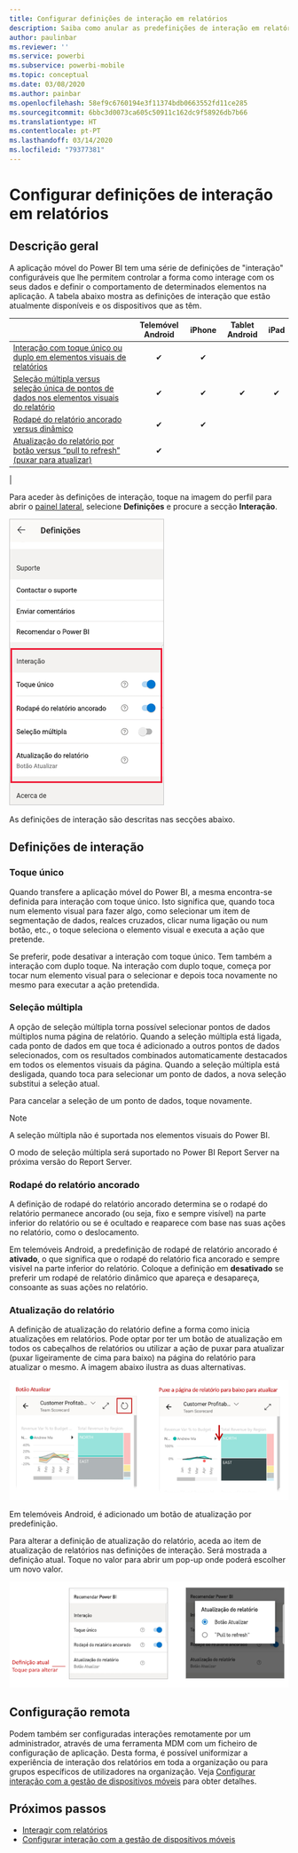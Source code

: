 ```yaml
---
title: Configurar definições de interação em relatórios
description: Saiba como anular as predefinições de interação em relatórios.
author: paulinbar
ms.reviewer: ''
ms.service: powerbi
ms.subservice: powerbi-mobile
ms.topic: conceptual
ms.date: 03/08/2020
ms.author: painbar
ms.openlocfilehash: 58ef9c6760194e3f11374bdb0663552fd11ce285
ms.sourcegitcommit: 6bbc3d0073ca605c50911c162dc9f58926db7b66
ms.translationtype: HT
ms.contentlocale: pt-PT
ms.lasthandoff: 03/14/2020
ms.locfileid: "79377381"
---
```

# <a name="configure-report-interaction-settings"></a>Configurar definições de interação em relatórios

## <a name="overview"></a>Descrição geral

A aplicação móvel do Power BI tem uma série de definições de "interação" configuráveis que lhe permitem controlar a forma como interage com os seus dados e definir o comportamento de determinados elementos na aplicação. A tabela abaixo mostra as definições de interação que estão atualmente disponíveis e os dispositivos que as têm.

|| Telemóvel Android | iPhone | Tablet Android  | iPad |
|-|:-:|:-:|:-:|:-:|
| [Interação com toque único ou duplo em elementos visuais de relatórios](#single-tap) |✔|✔|||
| [Seleção múltipla versus seleção única de pontos de dados nos elementos visuais do relatório](#multi-select) |✔|✔|✔|✔|
| [Rodapé do relatório ancorado versus dinâmico](#docked-report-footer) |✔|✔|||
| [Atualização do relatório por botão versus “pull to refresh” (puxar para atualizar)](#report-refresh) |✔||||
|

Para aceder às definições de interação, toque na imagem do perfil para abrir o [painel lateral](./mobile-apps-home-page.md#header), selecione **Definições** e procure a secção **Interação**.

![Definições de interação](./media/mobile-app-interaction-settings/powerbi-mobile-app-interactions-section.png)

As definições de interação são descritas nas secções abaixo.

## <a name="interaction-settings"></a>Definições de interação

### <a name="single-tap"></a>Toque único
Quando transfere a aplicação móvel do Power BI, a mesma encontra-se definida para interação com toque único. Isto significa que, quando toca num elemento visual para fazer algo, como selecionar um item de segmentação de dados, realces cruzados, clicar numa ligação ou num botão, etc., o toque seleciona o elemento visual e executa a ação que pretende.

Se preferir, pode desativar a interação com toque único. Tem também a interação com duplo toque. Na interação com duplo toque, começa por tocar num elemento visual para o selecionar e depois toca novamente no mesmo para executar a ação pretendida.

### <a name="multi-select"></a>Seleção múltipla

A opção de seleção múltipla torna possível selecionar pontos de dados múltiplos numa página de relatório. Quando a seleção múltipla está ligada, cada ponto de dados em que toca é adicionado a outros pontos de dados selecionados, com os resultados combinados automaticamente destacados em todos os elementos visuais da página. Quando a seleção múltipla está desligada, quando toca para selecionar um ponto de dados, a nova seleção substitui a seleção atual.

Para cancelar a seleção de um ponto de dados, toque novamente.

>[!NOTE]
>A seleção múltipla não é suportada nos elementos visuais do Power BI.
>
>O modo de seleção múltipla será suportado no Power BI Report Server na próxima versão do Report Server.

### <a name="docked-report-footer"></a>Rodapé do relatório ancorado

A definição de rodapé do relatório ancorado determina se o rodapé do relatório permanece ancorado (ou seja, fixo e sempre visível) na parte inferior do relatório ou se é ocultado e reaparece com base nas suas ações no relatório, como o deslocamento.

Em telemóveis Android, a predefinição de rodapé de relatório ancorado é **ativado**, o que significa que o rodapé do relatório fica ancorado e sempre visível na parte inferior do relatório. Coloque a definição em **desativado** se preferir um rodapé de relatório dinâmico que apareça e desapareça, consoante as suas ações no relatório.

### <a name="report-refresh"></a>Atualização do relatório

A definição de atualização do relatório define a forma como inicia atualizações em relatórios. Pode optar por ter um botão de atualização em todos os cabeçalhos de relatórios ou utilizar a ação de puxar para atualizar (puxar ligeiramente de cima para baixo) na página do relatório para atualizar o mesmo. A imagem abaixo ilustra as duas alternativas. 

![Botão de atualização versus puxar para atualizar](./media/mobile-app-interaction-settings/powerbi-mobile-app-interactions-refresh-button-versus-pull.png)

Em telemóveis Android, é adicionado um botão de atualização por predefinição.

Para alterar a definição de atualização do relatório, aceda ao item de atualização de relatórios nas definições de interação. Será mostrada a definição atual. Toque no valor para abrir um pop-up onde poderá escolher um novo valor.

![Definir atualização](./media/mobile-app-interaction-settings/powerbi-mobile-app-interactions-set-refresh.png)

## <a name="remote-configuration"></a>Configuração remota

Podem também ser configuradas interações remotamente por um administrador, através de uma ferramenta MDM com um ficheiro de configuração de aplicação. Desta forma, é possível uniformizar a experiência de interação dos relatórios em toda a organização ou para grupos específicos de utilizadores na organização. Veja [Configurar interação com a gestão de dispositivos móveis](./mobile-app-configuration.md) para obter detalhes.


## <a name="next-steps"></a>Próximos passos
* [Interagir com relatórios](./mobile-reports-in-the-mobile-apps.md#interact-with-reports)
* [Configurar interação com a gestão de dispositivos móveis](./mobile-app-configuration.md)
